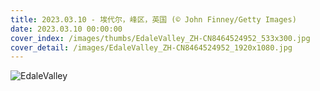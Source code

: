 ```yaml
---
title: 2023.03.10 - 埃代尔，峰区，英国 (© John Finney/Getty Images)
date: 2023.03.10 00:00:00
cover_index: /images/thumbs/EdaleValley_ZH-CN8464524952_533x300.jpg
cover_detail: /images/EdaleValley_ZH-CN8464524952_1920x1080.jpg
---
```


![EdaleValley](/images/EdaleValley_ZH-CN8464524952_1920x1080.jpg)
